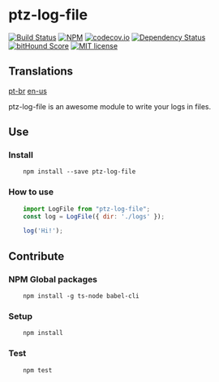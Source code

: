 # ptz-log-file

[![Build Status](https://travis-ci.org/polutz/ptz-log-file.svg)](https://travis-ci.org/polutz/ptz-log-file)
[![NPM](https://img.shields.io/npm/v/ptz-log-file.svg)](https://www.npmjs.com/package/ptz-log-file)
[![codecov.io](http://codecov.io/github/polutz/ptz-log-file/coverage.svg)](http://codecov.io/github/polutz/ptz-log-file)
[![Dependency Status](https://gemnasium.com/polutz/ptz-log-file.svg)](https://gemnasium.com/polutz/ptz-log-file)
[![bitHound Score](https://www.bithound.io/github/gotwarlost/istanbul/badges/score.svg)](https://www.bithound.io/github/polutz/ptz-log-file)
[![MIT license](http://img.shields.io/badge/license-MIT-brightgreen.svg)](http://opensource.org/licenses/MIT)

## Translations
[pt-br](https://github.com/polutz/ptz-log-file/blob/master/README.pt-br.md)
[en-us](https://github.com/polutz/ptz-log-file/blob/master/README.md)

ptz-log-file is an awesome module to write your logs in files.


## Use

### Install
```
    npm install --save ptz-log-file
```

### How to use
```javascript
    import LogFile from "ptz-log-file";
    const log = LogFile({ dir: './logs' });

    log('Hi!');
```


## Contribute

### NPM Global packages
```
    npm install -g ts-node babel-cli
```

### Setup
```
    npm install   
```

### Test
```
    npm test
```
